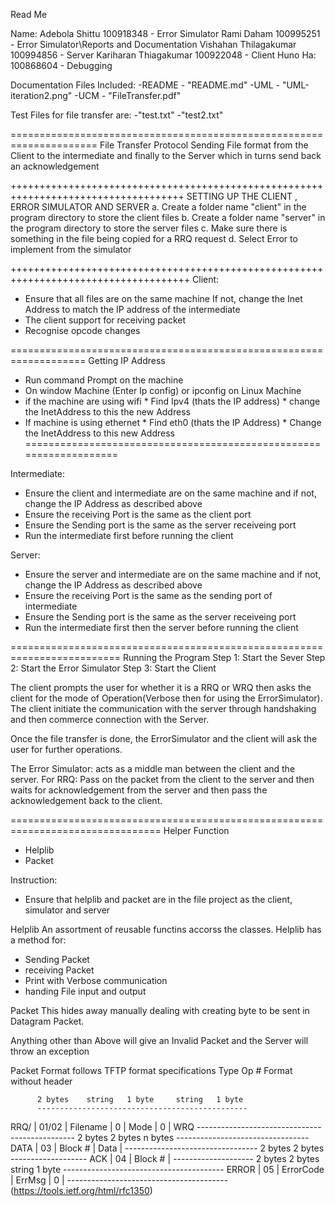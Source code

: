 Read Me

Name: 
Adebola Shittu         100918348 - Error Simulator
Rami Daham             100995251 - Error Simulator\Reports and Documentation
Vishahan Thilagakumar  100994856 - Server
Kariharan Thiagakumar  100922048 - Client
Huno Ha:               100868604 - Debugging

Documentation Files Included:
 -README - "README.md"
 -UML    - "UML-iteration2.png"
 -UCM    - "FileTransfer.pdf"
 
 Test Files for file transfer are:
 -"test.txt"
 -"test2.txt"
 
=====================================================================
File Transfer Protocol
Sending File format from the Client to the intermediate and finally 
to the Server which in turns send back an acknowledgement


++++++++++++++++++++++++++++++++++++++++++++++++++++++++++++++++++++++++++++++++++++
SETTING UP THE CLIENT , ERROR SIMULATOR AND SERVER
a. Create a folder name "client" in the program directory to store the client files
b. Create a folder name "server" in the program directory to store the server files
c. Make sure there is something in the file being copied for a RRQ request
d. Select Error to implement from the simulator

+++++++++++++++++++++++++++++++++++++++++++++++++++++++++++++++++++++++++++++++++++++
Client:
  * Ensure that all files are on the same machine
    If not, change the Inet Address to match the IP address of the intermediate
  * The client support for receiving packet
  * Recognise opcode changes


===================================================================
Getting IP Address

* Run command Prompt on the machine
* On window Machine (Enter Ip config) or ipconfig on Linux Machine
* if the machine are using wifi
      * Find Ipv4 (thats the IP address)
      * change the InetAddress to this the new Address
* If machine is using ethernet
      * Find eth0 (thats the IP Address)
      * Change the InetAddress to this new Address
===================================================================

Intermediate:
  * Ensure the client and intermediate are on the same machine and 
    if not, change the IP Address as described above
  * Ensure the receiving Port is the same as the client port
  * Ensure the Sending port is the same as the server receiveing port
  * Run the intermediate first before running the client


Server:
  * Ensure the server and intermediate are on the same machine and 
    if not, change the IP Address as described above
  * Ensure the receiving Port is the same as the sending port of intermediate
  * Ensure the Sending port is the same as the server receiveing port
  * Run the intermediate first then the server before running the client

=========================================================================
Running the Program
Step 1: Start the Sever 
Step 2: Start the Error Simulator
Step 3: Start the Client

The client prompts the user for whether it is a RRQ or WRQ then 
asks the client for the mode of Operation(Verbose then for using the ErrorSimulator).
The client initiate the communication with the server through handshaking and then 
commerce connection with the Server.

Once the file transfer is done, the ErrorSimulator and the client will ask the user for
further operations.

The Error Simulator: acts as a middle man between the client and the server.
   For RRQ: Pass on the packet from the client to the server and then waits for acknowledgement 
   from the server and then pass the acknowledgement back to the client.
   


================================================================================
Helper Function 
* Helplib
* Packet

Instruction:
* Ensure that helplib and packet are in the file project as the client, simulator and server


Helplib
An assortment of reusable functins accorss the classes. Helplib has a method for:
* Sending Packet
* receiving Packet
* Print with Verbose communication
* handing File input and output

Packet
This hides away manually dealing with creating byte to be sent in Datagram Packet.

Anything other than Above will give an Invalid Packet and the 
Server will throw an exception

Packet Format follows TFTP format specifications 
   Type   Op #     Format without header
   
          2 bytes    string   1 byte     string   1 byte
          -----------------------------------------------
   RRQ/  | 01/02 |  Filename  |   0  |    Mode    |   0  |
   WRQ    -----------------------------------------------
          2 bytes    2 bytes       n bytes
          ---------------------------------
   DATA  | 03    |   Block #  |    Data    |
          ---------------------------------
          2 bytes    2 bytes
          -------------------
   ACK   | 04    |   Block #  |
          --------------------
          2 bytes  2 bytes        string    1 byte
          ----------------------------------------
   ERROR | 05    |  ErrorCode |   ErrMsg   |   0  |
          ----------------------------------------
   (https://tools.ietf.org/html/rfc1350)
  

